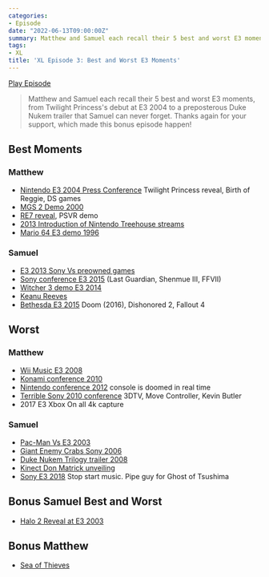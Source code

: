 ```yaml
---
categories:
- Episode
date: "2022-06-13T09:00:00Z"
summary: Matthew and Samuel each recall their 5 best and worst E3 moments.
tags:
- XL
title: 'XL Episode 3: Best and Worst E3 Moments'
---
```


[Play Episode](https://www.patreon.com/posts/xl-episode-3-and-67672938)
> Matthew and Samuel each recall their 5 best and worst E3 moments, from Twilight Princess's debut at E3 2004 to a preposterous Duke Nukem trailer that Samuel can never forget. Thanks again for your support, which made this bonus episode happen!

## Best Moments

### Matthew

- [Nintendo E3 2004 Press Conference](https://youtu.be/59gY8iJ4DWw) Twilight Princess reveal, Birth of Reggie, DS games
- [MGS 2 Demo 2000](https://www.youtube.com/watch?v=cq6L1HV5gz4)
- [RE7 reveal](https://youtu.be/sQ27VZz2kkQ), PSVR demo
- [2013 Introduction of Nintendo Treehouse streams](https://www.youtube.com/live/TPp_k_ykybY)
- [Mario 64 E3 demo 1996](https://youtu.be/BoQ_9thx480)

### Samuel
- [E3 2013 Sony Vs preowned games](https://youtu.be/2Ht-0Hne4EU)
- [Sony conference E3 2015](https://www.youtube.com/live/sHK1u3VQDog) (Last Guardian, Shenmue III, FFVII)
- [Witcher 3 demo E3 2014](https://youtu.be/BivVXw-NLTw)
- [Keanu Reeves](https://youtu.be/VWGUCoBpyLk)
- [Bethesda E3 2015](https://youtu.be/OleheKCR_cA) Doom (2016), Dishonored 2, Fallout 4

## Worst

### Matthew

- [Wii Music E3 2008](https://youtu.be/DM2DCflkA6s?si=z4d_UA8J35X8msEu)
- [Konami conference 2010](https://youtu.be/l1vmrMAqeWM?si=BSJEp_scGtWm0c7C)
- [Nintendo conference 2012](https://youtu.be/e1dUDq74cHo) console is doomed in real time
- [Terrible Sony 2010 conference](https://youtu.be/o6jxhLKKKUA) 3DTV, Move Controller, Kevin Butler
- 2017 E3 Xbox On all 4k capture

### Samuel

- [Pac-Man Vs E3 2003](https://youtu.be/n7c7s7_MdEM)
- [Giant Enemy Crabs Sony 2006](https://youtu.be/jaWptXzfETo)
- [Duke Nukem Trilogy trailer 2008](https://youtu.be/VBfI3FI802U)
- [Kinect Don Matrick unveiling](https://youtu.be/uP4E3xNU9pU?)
- [Sony E3 2018](https://www.youtube.com/live/y_SpJzt_cXE) Stop start music. Pipe guy for Ghost of Tsushima


## Bonus Samuel Best and Worst 
- [Halo 2 Reveal at E3 2003](https://youtu.be/9i-4foLur0g)

## Bonus Matthew
- [Sea of Thieves](https://youtu.be/OL4Oa8gHqRI)